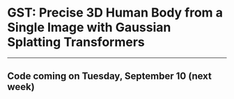 # GST: Precise 3D Human Body from a Single Image with Gaussian Splatting Transformers

---------

## Code coming on Tuesday, September 10 (next week)
